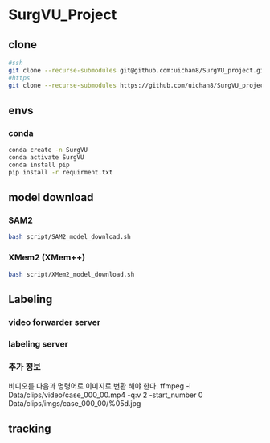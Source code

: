 # SurgVU_Project
## clone
```bash
#ssh
git clone --recurse-submodules git@github.com:uichan8/SurgVU_project.git
#https
git clone --recurse-submodules https://github.com/uichan8/SurgVU_project.git
```

## envs
### conda
```bash
conda create -n SurgVU
conda activate SurgVU
conda install pip
pip install -r requirment.txt
```

## model download
### SAM2
```bash
bash script/SAM2_model_download.sh
```

### XMem2 (XMem++)
```bash
bash script/XMem2_model_download.sh
```

## Labeling


### video forwarder server

### labeling server

### 추가 정보
비디오를 다음과 명령어로 이미지로 변환 해야 한다.
    ffmpeg -i Data/clips/video/case_000_00.mp4 -q:v 2 -start_number 0 Data/clips/imgs/case_000_00/%05d.jpg

## tracking